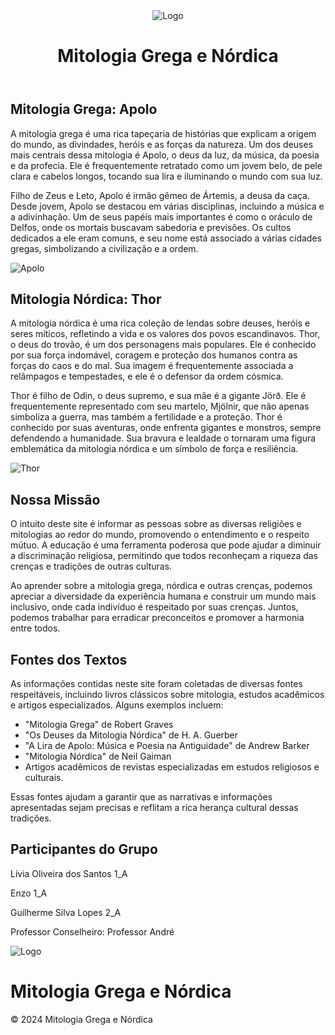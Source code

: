 <!DOCTYPE html>


<body>
    <header>
        <img src="LOGO_CEMI.jpg" alt="Logo" class="logo"> <!-- Logo aqui -->
        <h1>Mitologia Grega e Nórdica</h1>
    </header>
    <div class="container">
        <div class="myth">
            <h2>Mitologia Grega: Apolo</h2>
            <p>A mitologia grega é uma rica tapeçaria de histórias que explicam a origem do mundo, as divindades, heróis e as forças da natureza. Um dos deuses mais centrais dessa mitologia é Apolo, o deus da luz, da música, da poesia e da profecia. Ele é frequentemente retratado como um jovem belo, de pele clara e cabelos longos, tocando sua lira e iluminando o mundo com sua luz.</p>
            <p>Filho de Zeus e Leto, Apolo é irmão gêmeo de Ártemis, a deusa da caça. Desde jovem, Apolo se destacou em várias disciplinas, incluindo a música e a adivinhação. Um de seus papéis mais importantes é como o oráculo de Delfos, onde os mortais buscavam sabedoria e previsões. Os cultos dedicados a ele eram comuns, e seu nome está associado a várias cidades gregas, simbolizando a civilização e a ordem.</p>
            <div class="image-container">
                <img src="apolo.jpg" alt="Apolo">
            </div>
        </div>
        <div class="myth">
            <h2>Mitologia Nórdica: Thor</h2>
            <p>A mitologia nórdica é uma rica coleção de lendas sobre deuses, heróis e seres míticos, refletindo a vida e os valores dos povos escandinavos. Thor, o deus do trovão, é um dos personagens mais populares. Ele é conhecido por sua força indomável, coragem e proteção dos humanos contra as forças do caos e do mal. Sua imagem é frequentemente associada a relâmpagos e tempestades, e ele é o defensor da ordem cósmica.</p>
            <p>Thor é filho de Odin, o deus supremo, e sua mãe é a gigante Jörð. Ele é frequentemente representado com seu martelo, Mjölnir, que não apenas simboliza a guerra, mas também a fertilidade e a proteção. Thor é conhecido por suas aventuras, onde enfrenta gigantes e monstros, sempre defendendo a humanidade. Sua bravura e lealdade o tornaram uma figura emblemática da mitologia nórdica e um símbolo de força e resiliência.</p>
            <div class="image-container">
                <img src="imagen.jpg" alt="Thor">
            </div>
        </div>
        <div class="mission">
            <h2>Nossa Missão</h2>
            <p>O intuito deste site é informar as pessoas sobre as diversas religiões e mitologias ao redor do mundo, promovendo o entendimento e o respeito mútuo. A educação é uma ferramenta poderosa que pode ajudar a diminuir a discriminação religiosa, permitindo que todos reconheçam a riqueza das crenças e tradições de outras culturas.</p>
            <p>Ao aprender sobre a mitologia grega, nórdica e outras crenças, podemos apreciar a diversidade da experiência humana e construir um mundo mais inclusivo, onde cada indivíduo é respeitado por suas crenças. Juntos, podemos trabalhar para erradicar preconceitos e promover a harmonia entre todos.</p>
        </div>
        <div class="sources">
            <h2>Fontes dos Textos</h2>
            <p>As informações contidas neste site foram coletadas de diversas fontes respeitáveis, incluindo livros clássicos sobre mitologia, estudos acadêmicos e artigos especializados. Alguns exemplos incluem:</p>
            <ul>
                <li>"Mitologia Grega" de Robert Graves</li>
                <li>"Os Deuses da Mitologia Nórdica" de H. A. Guerber</li>
                <li>"A Lira de Apolo: Música e Poesia na Antiguidade" de Andrew Barker</li>
                <li>"Mitologia Nórdica" de Neil Gaiman</li>
                <li>Artigos acadêmicos de revistas especializadas em estudos religiosos e culturais.</li>
            </ul>
            <p>Essas fontes ajudam a garantir que as narrativas e informações apresentadas sejam precisas e reflitam a rica herança cultural dessas tradições.</p>
        </div>
        <div class="participants">
            <h2>Participantes do Grupo</h2>
            <p>Lívia Oliveira dos Santos 1_A</p>
            <p>Enzo 1_A</p>
            <p>Guilherme Silva Lopes 2_A</p>
            <p>Professor Conselheiro: Professor André</p>
            <img src="LOGO_CEMI.jpg" alt="Logo" class="logo"> <!-- Logo aqui -->
            <h1>Mitologia Grega e Nórdica</h1>
        </div>
    </div>
    <footer>
        <p>&copy; 2024 Mitologia Grega e Nórdica</p>
    </footer>
</body>
</html>
